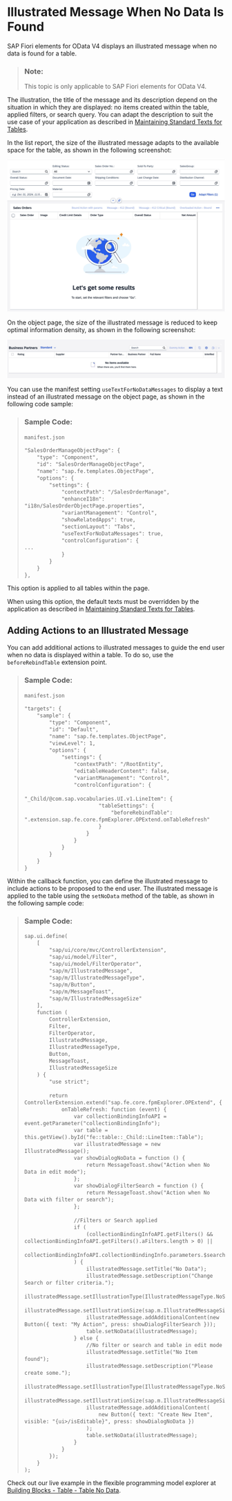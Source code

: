 <!-- loiof9925b63da5443afb7d3b50abb932cf2 -->

# Illustrated Message When No Data Is Found

SAP Fiori elements for OData V4 displays an illustrated message when no data is found for a table.

> ### Note:  
> This topic is only applicable to SAP Fiori elements for OData V4.

The illustration, the title of the message and its description depend on the situation in which they are displayed: no items created within the table, applied filters, or search query. You can adapt the description to suit the use case of your application as described in [Maintaining Standard Texts for Tables](maintaining-standard-texts-for-tables-aacfac5.md).

In the list report, the size of the illustrated message adapts to the available space for the table, as shown in the following screenshot:

![](images/ListReport_IllustratedMessage_b67eaca.png)

On the object page, the size of the illustrated message is reduced to keep optimal information density, as shown in the following screenshot:

![](images/ObjectPage_IllustratedMessage_6b9d295.png)

You can use the manifest setting `useTextForNoDataMessages` to display a text instead of an illustrated message on the object page, as shown in the following code sample:

> ### Sample Code:  
> `manifest.json`
> 
> ```
> "SalesOrderManageObjectPage": {
>     "type": "Component",
>     "id": "SalesOrderManageObjectPage",
>     "name": "sap.fe.templates.ObjectPage",
>     "options": {
>         "settings": {
>             "contextPath": "/SalesOrderManage",
>             "enhanceI18n": "i18n/SalesOrderObjectPage.properties",
>             "variantManagement": "Control",
>             "showRelatedApps": true,
>             "sectionLayout": "Tabs",
>             "useTextForNoDataMessages": true,
>             "controlConfiguration": {
> ...
>             }
>         }
>     }
> },
> ```

This option is applied to all tables within the page.

When using this option, the default texts must be overridden by the application as described in [Maintaining Standard Texts for Tables](maintaining-standard-texts-for-tables-aacfac5.md).



<a name="loiof9925b63da5443afb7d3b50abb932cf2__section_rqr_4qm_vcc"/>

## Adding Actions to an Illustrated Message

You can add additional actions to illustrated messages to guide the end user when no data is displayed within a table. To do so, use the `beforeRebindTable` extension point.

> ### Sample Code:  
> `manifest.json`
> 
> ```
> "targets": {
>     "sample": {
>         "type": "Component",
>         "id": "Default",
>         "name": "sap.fe.templates.ObjectPage",
>         "viewLevel": 1,
>         "options": {
>             "settings": {
>                 "contextPath": "/RootEntity",
>                 "editableHeaderContent": false,
>                 "variantManagement": "Control",
>                 "controlConfiguration": {
>                     "_Child/@com.sap.vocabularies.UI.v1.LineItem": {
>                         "tableSettings": {
>                             "beforeRebindTable": ".extension.sap.fe.core.fpmExplorer.OPExtend.onTableRefresh"
>                         }
>                     }
>                 }
>             }
>         }
>     }
> }
> ```

Within the callback function, you can define the illustrated message to include actions to be proposed to the end user. The illustrated message is applied to the table using the `setNoData` method of the table, as shown in the following sample code:

> ### Sample Code:  
> ```
> sap.ui.define(
>     [
>         "sap/ui/core/mvc/ControllerExtension",
>         "sap/ui/model/Filter",
>         "sap/ui/model/FilterOperator",
>         "sap/m/IllustratedMessage",
>         "sap/m/IllustratedMessageType",
>         "sap/m/Button",
>         "sap/m/MessageToast",
>         "sap/m/IllustratedMessageSize"
>     ],
>     function (
>         ControllerExtension,
>         Filter,
>         FilterOperator,
>         IllustratedMessage,
>         IllustratedMessageType,
>         Button,
>         MessageToast,
>         IllustratedMessageSize
>     ) {
>         "use strict";
> 
>         return ControllerExtension.extend("sap.fe.core.fpmExplorer.OPExtend", {
>             onTableRefresh: function (event) {
>                 var collectionBindingInfoAPI = event.getParameter("collectionBindingInfo");
>                 var table = this.getView().byId("fe::table::_Child::LineItem::Table");
>                 var illustratedMessage = new IllustratedMessage();
>                 var showDialogNoData = function () {
>                     return MessageToast.show("Action when No Data in edit mode");
>                 };
>                 var showDialogFilterSearch = function () {
>                     return MessageToast.show("Action when No Data with filter or search");
>                 };
> 
>                 //Filters or Search applied
>                 if (
>                     (collectionBindingInfoAPI.getFilters() && collectionBindingInfoAPI.getFilters().aFilters.length > 0) ||
>                     collectionBindingInfoAPI.collectionBindingInfo.parameters.$search
>                 ) {
>                     illustratedMessage.setTitle("No Data");
>                     illustratedMessage.setDescription("Change Search or filter criteria.");
>                     illustratedMessage.setIllustrationType(IllustratedMessageType.NoSearchResults);
>                     illustratedMessage.setIllustrationSize(sap.m.IllustratedMessageSize.Dot);
>                     illustratedMessage.addAdditionalContent(new Button({ text: "My Action", press: showDialogFilterSearch }));
>                     table.setNoData(illustratedMessage);
>                 } else {
>                     //No filter or search and table in edit mode
>                     illustratedMessage.setTitle("No Item found");
>                     illustratedMessage.setDescription("Please create some.");
>                     illustratedMessage.setIllustrationType(IllustratedMessageType.NoSearchResults);
>                     illustratedMessage.setIllustrationSize(sap.m.IllustratedMessageSize.Dot);
>                     illustratedMessage.addAdditionalContent(
>                         new Button({ text: "Create New Item", visible: "{ui>/isEditable}", press: showDialogNoData })
>                     );
>                     table.setNoData(illustratedMessage);
>                 }
>             }
>         });
>     }
> );
> ```

Check out our live example in the flexible programming model explorer at [Building Blocks - Table - Table No Data](https://ui5.sap.com/test-resources/sap/fe/core/fpmExplorer/index.html#/buildingBlocks/table/tableNoData).

